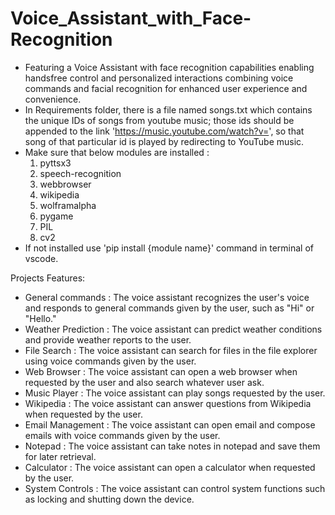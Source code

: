 # Voice_Assistant_with_Face-Recognition
* Featuring a Voice Assistant with face recognition capabilities enabling handsfree control and personalized interactions combining voice commands and facial recognition for enhanced user experience and convenience.
* In Requirements folder, there is a file named songs.txt which contains the unique IDs of songs from youtube music; those ids should be appended to the link 'https://music.youtube.com/watch?v=', so that song of that particular id is played by redirecting to YouTube music.
* Make sure that below modules are installed :
  1) pyttsx3
  2) speech-recognition
  3) webbrowser
  4) wikipedia
  5) wolframalpha
  6) pygame
  7) PIL
  8) cv2
* If not installed use 'pip install {module name}' command in terminal of vscode.

Projects Features:
* General commands : The voice assistant recognizes the user's voice and responds to 
 general commands given by the user, such as "Hi" or "Hello."
* Weather Prediction : The voice assistant can predict weather conditions and provide 
 weather reports to the user. 
* File Search : The voice assistant can search for files in the file explorer using 
 voice commands given by the user. 
* Web Browser : The voice assistant can open a web browser when requested by the 
 user and also search whatever user ask. 
* Music Player : The voice assistant can play songs requested by the user. 
* Wikipedia : The voice assistant can answer questions from Wikipedia when 
 requested by the user. 
* Email Management : The voice assistant can open email and compose emails with voice 
 commands given by the user. 
* Notepad : The voice assistant can take notes in notepad and save them for later 
 retrieval. 
* Calculator : The voice assistant can open a calculator when requested by the 
 user. 
* System Controls : The voice assistant can control system functions such as locking and 
 shutting down the device. 
